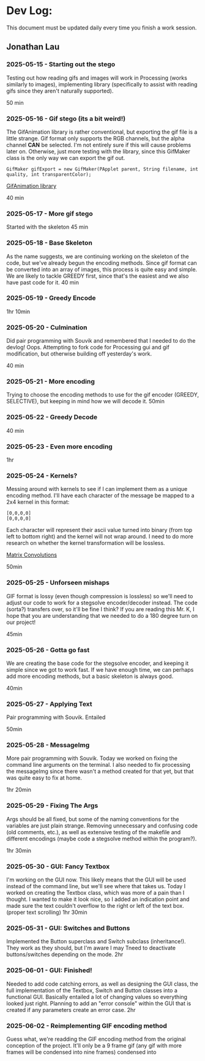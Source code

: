 # Dev Log:

This document must be updated daily every time you finish a work session.

## Jonathan Lau 

### 2025-05-15 - Starting out the stego
Testing out how reading gifs and images will work in Processing (works similarly to images), implementing library (specifically to assist with reading gifs since they aren't naturally supported).

50 min

### 2025-05-16 - Gif stego (its a bit weird!)
The GifAnimation library is rather conventional, but exporting the gif file is a little strange. Gif format only supports the RGB channels, but the alpha channel **CAN** be selected. I'm not entirely sure if this will cause problems later on. Otherwise, just more testing with the library, since this GifMaker class is the only way we can export the gif out.

```
GifMaker gifExport = new GifMaker(PApplet parent, String filename, int quality, int transparentColor);
```

[GifAnimation library](https://github.com/extrapixel/gif-animation)

40 min

### 2025-05-17 - More gif stego
Started with the skeleton
45 min

### 2025-05-18 - Base Skeleton
As the name suggests, we are continuing working on the skeleton of the code, but we've already begun the encoding methods. Since gif format can be converted into an array of images, this process is quite easy and simple. We are likely to tackle GREEDY first, since that's the easiest and we also have past code for it.
40 min

### 2025-05-19 - Greedy Encode

1hr 10min

### 2025-05-20 - Culmination
Did pair programming with Souvik and remembered that I needed to do the devlog! Oops. Attempting to fork code for Processing gui and gif modification, but otherwise building off yesterday's work.

40 min

### 2025-05-21 - More encoding
Trying to choose the encoding methods to use for the gif encoder (GREEDY, SELECTIVE), but keeping in mind how we will decode it.
50min

### 2025-05-22 - Greedy Decode

40 min
### 2025-05-23 - Even more encoding

1hr

### 2025-05-24 - Kernels?
Messing around with kernels to see if I can implement them as a unique encoding method. I'll have each character of the message be mapped to a 2x4 kernel in this format:

```
[0,0,0,0]
[0,0,0,0]
```

Each character will represent their ascii value turned into binary (from top left to bottom right) and the kernel will not wrap around.
I need to do more research on whether the kernel transformation will be lossless.

[Matrix Convolutions](https://docs.gimp.org/2.8/en/plug-in-convmatrix.html)

50min

### 2025-05-25 - Unforseen mishaps
GIF format is lossy (even though compression is lossless) so we'll need to adjust our code to work for a stegsolve encoder/decoder instead. The code (sorta?) transfers over, so it'll be fine I think? If you are reading this Mr. K, I hope that you are understanding that we needed to do a 180 degree turn on our project!

45min

### 2025-05-26 - Gotta go fast
  We are creating the base code for the stegsolve encoder, and keeping it simple since we got to work fast. If we have enough time, we can perhaps add more encoding methods, but a basic skeleton is always good. 
  
40min

### 2025-05-27 - Applying Text
Pair programming with Souvik. Entailed

50min

### 2025-05-28 - MessageImg
More pair programming with Souvik. Today we worked on fixing the command line arguments on the terminal. I also needed to fix processing the messageImg since there wasn't a method created for that yet, but that was quite easy to fix at home.

1hr 20min

### 2025-05-29 - Fixing The Args
Args should be all fixed, but some of the naming conventions for the variables are just plain strange. Removing unnecessary and confusing code (old comments, etc.), as well as extensive testing of the makefile and different encodings (maybe code a stegsolve method within the program?).

1hr 30min

### 2025-05-30 - GUI: Fancy Textbox
I'm working on the GUI now. This likely means that the GUI will be used instead of the command line, but we'll see where that takes us. 
Today I worked on creating the Textbox class, which was more of a pain than I thought. I wanted to make it look nice, so I added an indication point and made sure the text couldn't overflow to the right or left of the text box. (proper text scrolling)
1hr 30min

### 2025-05-31 - GUI: Switches and Buttons
Implemented the Button superclass and Switch subclass (inheritance!). They work as they should, but I'm aware I may Tneed to deactivate buttons/switches depending on the mode. 
2hr

### 2025-06-01 - GUI: Finished!
Needed to add code catching errors, as well as designing the GUI class, the full implementation of the Textbox, Switch and Button classes into a functional GUI. Basically entailed a lot of changing values so everything looked just right. Planning to add an "error console" within the GUI that is created if any parameters create an error case.
2hr

### 2025-06-02 - Reimplementing GIF encoding method
Guess what, we're readding the GIF encoding method from the original conception of the project. It'll only be a 9 frame gif (any gif with more frames will be condensed into nine frames) condensed into 

